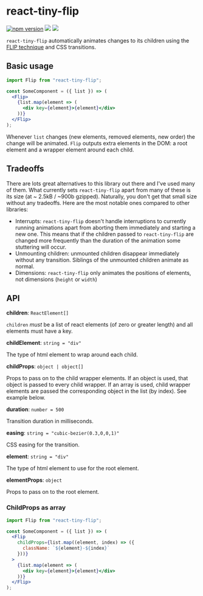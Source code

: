 # react-tiny-flip

[![npm version](https://img.shields.io/npm/v/react-tiny-flip)](https://npmjs.com/package/react-tiny-flip)
![](https://img.shields.io/badge/dependencies-zero-green)
![](https://img.shields.io/bundlephobia/min/react-tiny-flip)

`react-tiny-flip` automatically animates changes to its children using the [FLIP technique](https://aerotwist.com/blog/flip-your-animations/) and CSS transitions.

## Basic usage

```jsx
import Flip from "react-tiny-flip";

const SomeComponent = ({ list }) => (
  <Flip>
    {list.map(element => (
      <div key={element}>{element}</div>
    ))}
  </Flip>
);
```

Whenever `list` changes (new elements, removed elements, new order) the change will be animated. `Flip` outputs extra elements in the DOM: a root element and a wrapper element around each child.

## Tradeoffs

There are lots great alternatives to this library out there and I've used many of them. What currently sets `react-tiny-flip` apart from many of these is its size (at ~ 2.5kB / ~900b gzipped). Naturally, you don't get that small size without any tradeoffs. Here are the most notable ones compared to other libraries:

- Interrupts: `react-tiny-flip` doesn't handle interruptions to currently running animations apart from aborting them immediately and starting a new one. This means that if the children passed to `react-tiny-flip` are changed more frequently than the duration of the animation some stuttering will occur.
- Unmounting children: unmounted children disappear immediately without any transition. Siblings of the unmounted children animate as normal.
- Dimensions: `react-tiny-flip` only animates the positions of elements, not dimensions (`height` or `width`)

## API

**children**: `ReactElement[]`

`children` _must_ be a list of react elements (of zero or greater length) and all elements must have a key.

**childElement**: `string = "div"`

The type of html element to wrap around each child.

**childProps**: `object | object[]`

Props to pass on to the child wrapper elements. If an object is used, that object is passed to every child wrapper. If an array is used, child wrapper elements are passed the corresponding object in the list (by index). See example below.

**duration**: `number = 500`

Transition duration in milliseconds.

**easing**: `string = "cubic-bezier(0.3,0,0,1)"`

CSS easing for the transition.

**element**: `string = "div"`

The type of html element to use for the root element.

**elementProps**: `object`

Props to pass on to the root element.

### ChildProps as array

```jsx
import Flip from "react-tiny-flip";

const SomeComponent = ({ list }) => (
  <Flip
    childProps={list.map((element, index) => ({
      className: `${element}-${index}`
    }))}
  >
    {list.map(element => (
      <div key={element}>{element}</div>
    ))}
  </Flip>
);
```
